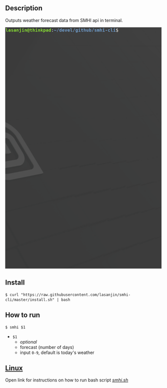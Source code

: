 ## Description
Outputs weather forecast data from SMHI api in terminal.

<img src="resources/smhi-py.gif" width="500">

## Install
```
$ curl "https://raw.githubusercontent.com/lasanjin/smhi-cli/master/install.sh" | bash
```

## How to run
```
$ smhi $1
```

- `$1` 
  -  *optional*
  -  forecast (number of days)
  -  input `0-9`, default is today's weather


## [Linux](resources/README.md)
Open link for instructions on how to run bash script [*smhi.sh*](smhi.sh)